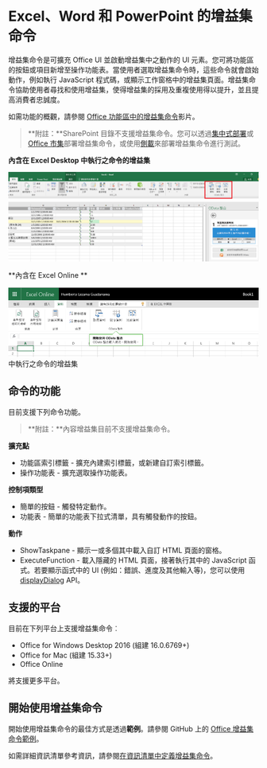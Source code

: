 
# <a name="add-in-commands-for-excel-word-and-powerpoint"></a>Excel、Word 和 PowerPoint 的增益集命令

增益集命令是可擴充 Office UI 並啟動增益集中之動作的 UI 元素。您可將功能區的按鈕或項目新增至操作功能表。當使用者選取增益集命令時，這些命令就會啟始動作，例如執行 JavaScript 程式碼，或顯示工作窗格中的增益集頁面。增益集命令協助使用者尋找和使用增益集，使得增益集的採用及重複使用得以提升，並且提高消費者忠誠度。

如需功能的概觀，請參閱 [Office 功能區中的增益集命令](https://channel9.msdn.com/events/Build/2016/P551)影片。

>**附註：**SharePoint 目錄不支援增益集命令。您可以透過[集中式部署](https://support.office.com/en-ie/article/Deploy-Office-Add-ins-in-the-Office-365-new-Admin-Center-737e8c86-be63-44d7-bf02-492fa7cd9c3f?ui=en-US&rs=en-IE&ad=IE)或 [Office 市集](https://msdn.microsoft.com/en-us/library/jj220033.aspx)部署增益集命令，或使用[側載](https://dev.office.com/docs/add-ins/testing/create-a-network-shared-folder-catalog-for-task-pane-and-content-add-ins)來部署增益集命令進行測試。 

**內含在 Excel Desktop 中執行之命令的增益集**

![增益集命令](../../images/addincommands1.png)

**內含在 Excel Online ** 

![增益集命令](../../images/addincommands2.png)中執行之命令的增益集

## <a name="command-capabilities"></a>命令的功能
目前支援下列命令功能。

> **附註：**內容增益集目前不支援增益集命令。

**擴充點**

- 功能區索引標籤 - 擴充內建索引標籤，或新建自訂索引標籤。
- 操作功能表 - 擴充選取操作功能表。 

**控制項類型**

- 簡單的按鈕 - 觸發特定動作。
- 功能表 - 簡單的功能表下拉式清單，具有觸發動作的按鈕。

**動作**

- ShowTaskpane - 顯示一或多個其中載入自訂 HTML 頁面的窗格。
- ExecuteFunction - 載入隱藏的 HTML 頁面，接著執行其中的 JavaScript 函式。若要顯示函式中的 UI (例如：錯誤、進度及其他輸入等)，您可以使用 [displayDialog](http://dev.office.com/reference/add-ins/shared/officeui) API。  

## <a name="supported-platforms"></a>支援的平台
目前在下列平台上支援增益集命令︰

- Office for Windows Desktop 2016 (組建 16.0.6769+)
- Office for Mac (組建 15.33+)
- Office Online 

將支援更多平台。

## <a name="get-started-with-add-in-commands"></a>開始使用增益集命令

開始使用增益集命令的最佳方式是透過**範例**。請參閱 GitHub 上的 [Office 增益集命令範例](https://github.com/OfficeDev/Office-Add-in-Commands-Samples/)。

如需詳細資訊清單參考資訊，請參閱[在資訊清單中定義增益集命令](http://dev.office.com/docs/add-ins/outlook/manifests/define-add-in-commands)。





